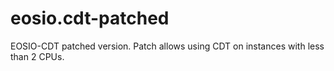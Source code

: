 # eosio.cdt-patched
EOSIO-CDT patched version. Patch allows using CDT on instances with less than 2 CPUs.
